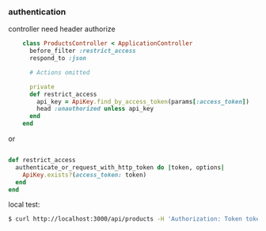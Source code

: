 ### authentication

controller need header authorize

```ruby
    class ProductsController < ApplicationController
      before_filter :restrict_access
      respond_to :json

      # Actions omitted

      private
      def restrict_access
        api_key = ApiKey.find_by_access_token(params[:access_token])
        head :unauthorized unless api_key
      end
    end
```


or 


```ruby

def restrict_access
  authenticate_or_request_with_http_token do |token, options|
    ApiKey.exists?(access_token: token)
  end
end

```

local test:


```bash
$ curl http://localhost:3000/api/products -H 'Authorization: Token token="afbadb4ff8485c0adcba486b4ca90cc4"'
```
